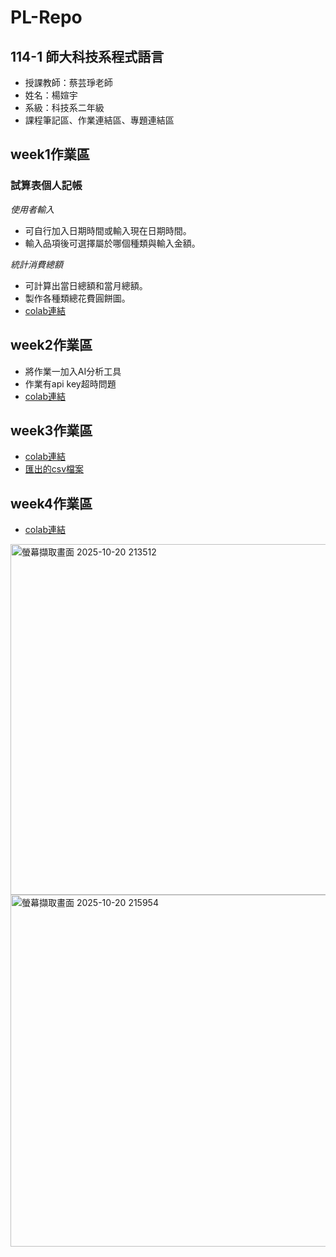 # PL-Repo
## 114-1 師大科技系程式語言
- 授課教師：蔡芸琤老師
- 姓名：楊媗宇
- 系級：科技系二年級
- 課程筆記區、作業連結區、專題連結區
 ## week1作業區
### 試算表個人記帳
*使用者輸入* 
- 可自行加入日期時間或輸入現在日期時間。
- 輸入品項後可選擇屬於哪個種類與輸入金額。
  
*統計消費總額*
- 可計算出當日總額和當月總額。
- 製作各種類總花費圓餅圖。
- [colab連結](https://github.com/xuanyu410/114-1PL-Repo/blob/main/%E7%A8%8B%E5%BC%8F%E8%AA%9E%E8%A8%80%E4%BD%9C%E6%A5%AD%E4%B8%80gradio.ipynb)
## week2作業區
- 將作業一加入AI分析工具
- 作業有api key超時問題
- [colab連結](https://github.com/xuanyu410/114-1PL-Repo/blob/main/%E7%A8%8B%E5%BC%8F%E8%AA%9E%E8%A8%80%E4%BD%9C%E6%A5%AD%E4%BA%8C.ipynb)
## week3作業區
- [colab連結](https://github.com/xuanyu410/114-1PL-Repo/blob/main/%E7%A8%8B%E5%BC%8F%E8%AA%9E%E8%A8%80%E4%BD%9C%E6%A5%AD%E4%B8%89.ipynb)
- [匯出的csv檔案](https://docs.google.com/spreadsheets/d/15h9AkLTKhC4NIzxm9_2pAfy7PJQf7JePtVEouLeniJo/edit?gid=1744351360#gid=1744351360)
## week4作業區
- [colab連結](https://github.com/xuanyu410/114-1PL-Repo/blob/main/%E7%A8%8B%E5%BC%8F%E8%AA%9E%E8%A8%80%E4%BD%9C%E6%A5%AD%E5%9B%9B.ipynb)
<img width="1661" height="561" alt="螢幕擷取畫面 2025-10-20 213512" src="https://github.com/user-attachments/assets/97228b65-782f-409c-9d1b-cc7ec29cc495" />
<img width="1902" height="563" alt="螢幕擷取畫面 2025-10-20 215954" src="https://github.com/user-attachments/assets/0e850f22-ef4c-48a0-b775-7e5ff8823708" />


